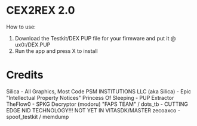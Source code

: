 # CEX2REX 2.0
How to use:
1) Download the Testkit/DEX PUP file for your firmware and put it @ ux0:/DEX.PUP
2) Run the app and press X to install

# Credits

Silica - All Graphics, Most Code
PSM INSTITUTIONS LLC (aka Silica) - Epic "Intellectual Property Notices"
Princess Of Sleeping - PUP Extractor
TheFlow0 - SPKG Decryptor (modoru)
"FAPS TEAM" / dots_tb - CUTTING EDGE NID TECHNOLOGY!!! NOT YET IN VITASDK/MASTER
zecoaxco - spoof_testkit / memdump

